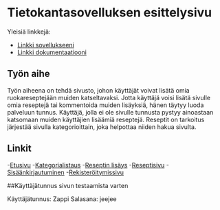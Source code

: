 # Tietokantasovelluksen esittelysivu

Yleisiä linkkejä:

* [Linkki sovellukseeni](http://jtamland.users.cs.helsinki.fi/reseptisivusto/)
* [Linkki dokumentaatiooni](https://github.com/Zappi/Tsoha-Bootstrap/blob/master/doc/dokumentaatio.pdf)

## Työn aihe

Työn aiheena on tehdä sivusto, johon käyttäjät voivat lisätä omia ruokareseptejään muiden katseltavaksi. Jotta käyttäjä voisi lisätä sivulle omia reseptejä tai kommentoida muiden lisäyksiä, hänen täytyy luoda palveluun tunnus. Käyttäjä, jolla ei ole sivulle tunnusta pystyy ainoastaan katsomaan muiden käyttäjien lisäämiä reseptejä. Reseptit on tarkoitus järjestää sivulla kategorioittain, joka helpottaa niiden hakua sivulta. 

## Linkit

-[Etusivu](http://jtamland.users.cs.helsinki.fi/reseptisivusto/)
-[Kategorialistaus](http://jtamland.users.cs.helsinki.fi/reseptisivusto/categories/)
-[Reseptin lisäys](http://jtamland.users.cs.helsinki.fi/reseptisivusto/addreceipe/)
-[Reseptisivu](http://jtamland.users.cs.helsinki.fi/reseptisivusto/receipepage/)
-[Sisäänkirjautuminen](http://jtamland.users.cs.helsinki.fi/reseptisivusto/login/)
-[Rekisteröitymissivu](http://jtamland.users.cs.helsinki.fi/reseptisivusto/register/)


##Käyttäjätunnus sivun testaamista varten

Käyttäjätunnus: Zappi
Salasana: jeejee
